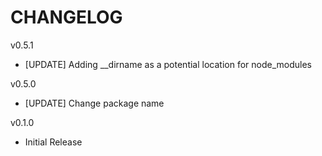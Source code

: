 # CHANGELOG
v0.5.1
- [UPDATE] Adding __dirname as a potential location for node_modules

v0.5.0
- [UPDATE] Change package name

v0.1.0
- Initial Release
